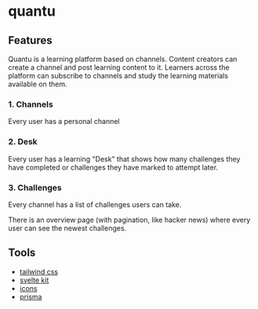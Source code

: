 # quantu

## Features

Quantu is a learning platform based on channels. Content creators can create a channel and post learning content to it. Learners across the platform can subscribe to channels and study the learning materials available on them.

### 1. Channels

Every user has a personal channel

### 2. Desk

Every user has a learning "Desk" that shows how many challenges they have completed or challenges they have marked to attempt later.

### 3. Challenges

Every channel has a list of challenges users can take.

There is an overview page (with pagination, like hacker news) where every user can see the newest challenges.

## Tools

- [tailwind css](https://tailwindcss.com/docs)
- [svelte kit](https://kit.svelte.dev/docs)
- [icons](https://svelte-icons.vercel.app/)
- [prisma](https://www.prisma.io/docs/getting-started/quickstart)
